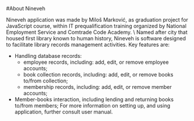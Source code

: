#About Nineveh

Nineveh application was made by Miloš Marković, as graduation project for JavaScript course, within IT prequalification training organized by National Employment Service and Comtrade Code Academy. \\
Named after city that housed first library known to human history, Nineveh is software designed to facilitate library records management activities. Key features are:
* Handling database records:
    * employee records, including: add, edit, or remove employee accounts;
    * book collection records, including: add, edit, or remove books to/from collection;
    * membership records, including: add, edit, or remove member accounts;
* Member-books interaction, including lending and returning books to/from members;
For more information on setting up, and using application, further consult user manual.